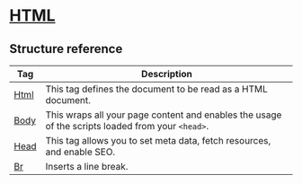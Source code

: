 # [HTML](../)
## Structure reference

| Tag | Description |
| --- | ----------- |
| [Html](html) | This tag defines the document to be read as a HTML document. |
| [Body](body) | This wraps all your page content and enables the usage of the scripts loaded from your `<head>`. |
| [Head](head) | This tag allows you to set meta data, fetch resources, and enable SEO. |
| [Br](br) | Inserts a line break. |